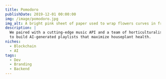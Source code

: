 ```yaml
---
title: Pomodoro
publishDate: 2019-12-01 00:00:00
img: /image/pomodoro.jpg
img_alt: A bright pink sheet of paper used to wrap flowers curves in front of rich blue background
description: |
  We paired with a cutting-edge music API and a team of horticulturalists
  to build AI-generated playlists that maximize houseplant health.
niches:
  - Blockchain
  - AI
tags:
  - Dev
  - Branding
  - Backend
---
```

